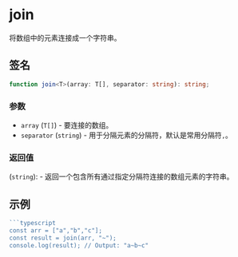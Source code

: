 # join

将数组中的元素连接成一个字符串。

## 签名

```typescript
function join<T>(array: T[], separator: string): string;
```

### 参数

- `array` (`T[]`) - 要连接的数组。
- `separator` (`string`) - 用于分隔元素的分隔符，默认是常用分隔符`,`。

### 返回值

(`string`): - 返回一个包含所有通过指定分隔符连接的数组元素的字符串。

## 示例

````typescript
```typescript
const arr = ["a","b","c"];
const result = join(arr, "~");
console.log(result); // Output: "a~b~c"
````

```

```
